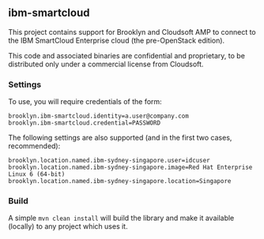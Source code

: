 ibm-smartcloud
--------------

This project contains support for Brooklyn and Cloudsoft AMP to connect to the IBM SmartCloud Enterprise cloud
(the pre-OpenStack edition).  

This code and associated binaries are confidential and proprietary, to be distributed only under a commercial license from Cloudsoft.

### Settings

To use, you will require credentials of the form:

    brooklyn.ibm-smartcloud.identity=a.user@company.com
    brooklyn.ibm-smartcloud.credential=PASSWORD

The following settings are also supported (and in the first two cases, recommended):

    brooklyn.location.named.ibm-sydney-singapore.user=idcuser
    brooklyn.location.named.ibm-sydney-singapore.image=Red Hat Enterprise Linux 6 (64-bit)
    brooklyn.location.named.ibm-sydney-singapore.location=Singapore

### Build

A simple `mvn clean install` will build the library and make it available (locally) to any project which uses it.


